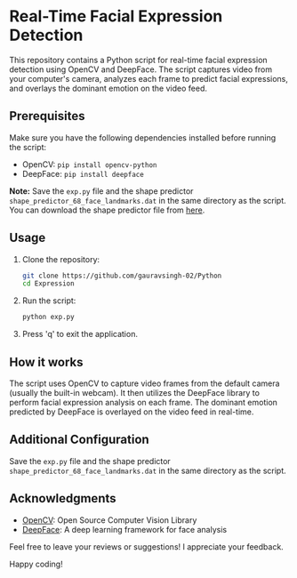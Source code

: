 # Real-Time Facial Expression Detection

This repository contains a Python script for real-time facial expression detection using OpenCV and DeepFace. The script captures video from your computer's camera, analyzes each frame to predict facial expressions, and overlays the dominant emotion on the video feed.

## Prerequisites

Make sure you have the following dependencies installed before running the script:

- OpenCV: `pip install opencv-python`
- DeepFace: `pip install deepface`

**Note:** Save the `exp.py` file and the shape predictor `shape_predictor_68_face_landmarks.dat` in the same directory as the script. You can download the shape predictor file from [here](https://github.com/davisking/dlib-models/blob/master/shape_predictor_68_face_landmarks.dat.bz2).

## Usage

1. Clone the repository:

    ```bash
    git clone https://github.com/gauravsingh-02/Python
    cd Expression
    ```

2. Run the script:

    ```bash
    python exp.py
    ```

3. Press 'q' to exit the application.

## How it works

The script uses OpenCV to capture video frames from the default camera (usually the built-in webcam). It then utilizes the DeepFace library to perform facial expression analysis on each frame. The dominant emotion predicted by DeepFace is overlayed on the video feed in real-time.

## Additional Configuration

Save the `exp.py` file and the shape predictor `shape_predictor_68_face_landmarks.dat` in the same directory as the script.

## Acknowledgments

- [OpenCV](https://opencv.org/): Open Source Computer Vision Library
- [DeepFace](https://github.com/serengil/deepface): A deep learning framework for face analysis

Feel free to leave your reviews or suggestions! I appreciate your feedback.

Happy coding!
